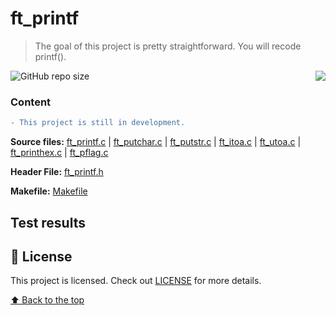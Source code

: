 # ft_printf
> The goal of this project is pretty straightforward. You will recode printf().

<img src="https://game.42sp.org.br/static/assets/achievements/ft_printfn.png" align="right">

![GitHub repo size](https://img.shields.io/github/repo-size/iuricode/README-template?style=for-the-badge)

### Content
```diff
- This project is still in development.
```
**Source files:**
[ft_printf.c](srcs/ft_printf.c)
| [ft_putchar.c](srcs/ft_putchar.c)
| [ft_putstr.c](srcs/ft_putstr.c)
| [ft_itoa.c](srcs/ft_itoa.c)
| [ft_utoa.c](srcs/ft_utoa.c)
| [ft_printhex.c](srcs/ft_printhex.c)
| [ft_pflag.c](srcs/ft_pflag.c)

**Header File:**
[ft_printf.h](libs/ft_printf.h)

**Makefile:**
[Makefile](Makefile)

## Test results



## 📝 License

This project is licensed. Check out [LICENSE](LICENSE) for more details.

[⬆ Back to the top](#ft_printf)
